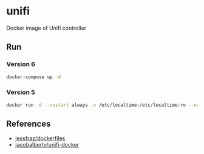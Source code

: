 # unifi

Docker image of Unifi controller

## Run

### Version 6

```sh
docker-compose up -d
```

### Version 5

```sh
docker run -d --restart always -v /etc/localtime:/etc/localtime:ro --name unifi -v $HOME/unifi-config:/config -p 3478:3478/udp -p 10001:10001/udp -p 8080:8080 -p 8081:8081 -p 8443:8443 -p 8843:8843 -p 8880:8880 alexhokl/unifi:5.12.66
```

## References

- [jessfraz/dockerfiles](https://github.com/jessfraz/dockerfiles/tree/master/unifi)
- [jacobalberty/unifi-docker](https://github.com/jacobalberty/unifi-docker)
